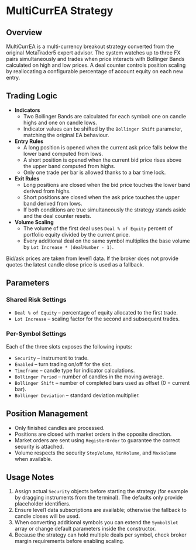 # MultiCurrEA Strategy

## Overview

MultiCurrEA is a multi-currency breakout strategy converted from the original MetaTrader5 expert advisor. The system watches up to
three FX pairs simultaneously and trades when price interacts with Bollinger Bands calculated on high and low prices. A deal
counter controls position scaling by reallocating a configurable percentage of account equity on each new entry.

## Trading Logic

- **Indicators**
  - Two Bollinger Bands are calculated for each symbol: one on candle highs and one on candle lows.
  - Indicator values can be shifted by the `Bollinger Shift` parameter, matching the original EA behaviour.
- **Entry Rules**
  - A long position is opened when the current ask price falls below the lower band computed from lows.
  - A short position is opened when the current bid price rises above the upper band computed from highs.
  - Only one trade per bar is allowed thanks to a bar time lock.
- **Exit Rules**
  - Long positions are closed when the bid price touches the lower band derived from highs.
  - Short positions are closed when the ask price touches the upper band derived from lows.
  - If both conditions are true simultaneously the strategy stands aside and the deal counter resets.
- **Volume Scaling**
  - The volume of the first deal uses `Deal % of Equity` percent of portfolio equity divided by the current price.
  - Every additional deal on the same symbol multiplies the base volume by `Lot Increase * (dealNumber - 1)`.

Bid/ask prices are taken from level1 data. If the broker does not provide quotes the latest candle close price is used as a
fallback.

## Parameters

### Shared Risk Settings
- `Deal % of Equity` – percentage of equity allocated to the first trade.
- `Lot Increase` – scaling factor for the second and subsequent trades.

### Per-Symbol Settings
Each of the three slots exposes the following inputs:
- `Security` – instrument to trade.
- `Enabled` – turn trading on/off for the slot.
- `Timeframe` – candle type for indicator calculations.
- `Bollinger Period` – number of candles in the moving average.
- `Bollinger Shift` – number of completed bars used as offset (0 = current bar).
- `Bollinger Deviation` – standard deviation multiplier.

## Position Management

- Only finished candles are processed.
- Positions are closed with market orders in the opposite direction.
- Market orders are sent using `RegisterOrder` to guarantee the correct security is attached.
- Volume respects the security `StepVolume`, `MinVolume`, and `MaxVolume` when available.

## Usage Notes

1. Assign actual `Security` objects before starting the strategy (for example by dragging instruments from the terminal). The
   defaults only provide placeholder identifiers.
2. Ensure level1 data subscriptions are available; otherwise the fallback to candle closes will be used.
3. When converting additional symbols you can extend the `SymbolSlot` array or change default parameters inside the constructor.
4. Because the strategy can hold multiple deals per symbol, check broker margin requirements before enabling scaling.
